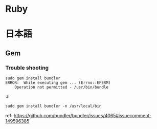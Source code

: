 # Ruby

# 日本語

## Gem 

### Trouble shooting

```
sudo gem install bundler
ERROR:  While executing gem ... (Errno::EPERM)
    Operation not permitted - /usr/bin/bundle
```

↓

```
sudo gem install bundler -n /usr/local/bin

```

ref: https://github.com/bundler/bundler/issues/4065#issuecomment-149596385
